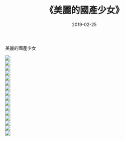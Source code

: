 ﻿---
layout: post
title:  《美麗的國產少女》
date:   2019-02-25
img: http://img.660000.xyz/Sharelink/唯美/2019/美麗的國產少女/000.jpg
categories: [美女, 清纯, 唯美]
---

美麗的國產少女

  ![](http://img.660000.xyz/Sharelink/唯美/2019/美麗的國產少女/001.jpg) <br> ![](http://img.660000.xyz/Sharelink/唯美/2019/美麗的國產少女/002.jpg) <br> ![](http://img.660000.xyz/Sharelink/唯美/2019/美麗的國產少女/003.jpg) <br> ![](http://img.660000.xyz/Sharelink/唯美/2019/美麗的國產少女/004.jpg) <br> ![](http://img.660000.xyz/Sharelink/唯美/2019/美麗的國產少女/005.jpg) <br> ![](http://img.660000.xyz/Sharelink/唯美/2019/美麗的國產少女/006.jpg) <br> ![](http://img.660000.xyz/Sharelink/唯美/2019/美麗的國產少女/007.jpg) <br> ![](http://img.660000.xyz/Sharelink/唯美/2019/美麗的國產少女/008.jpg) <br> ![](http://img.660000.xyz/Sharelink/唯美/2019/美麗的國產少女/009.jpg) <br> ![](http://img.660000.xyz/Sharelink/唯美/2019/美麗的國產少女/010.jpg) <br> ![](http://img.660000.xyz/Sharelink/唯美/2019/美麗的國產少女/011.jpg) <br> ![](http://img.660000.xyz/Sharelink/唯美/2019/美麗的國產少女/012.jpg) <br> ![](http://img.660000.xyz/Sharelink/唯美/2019/美麗的國產少女/013.jpg) <br> ![](http://img.660000.xyz/Sharelink/唯美/2019/美麗的國產少女/014.jpg) <br> ![](http://img.660000.xyz/Sharelink/唯美/2019/美麗的國產少女/015.jpg) <br> ![](http://img.660000.xyz/Sharelink/唯美/2019/美麗的國產少女/016.jpg) <br>